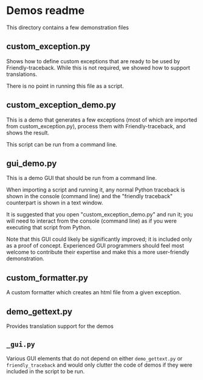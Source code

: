 # Demos readme

This directory contains a few demonstration files

## custom_exception.py

Shows how to define custom exceptions that are ready to be used by
Friendly-traceback. While this is not required, we showed how to
support translations.

There is no point in running this file as a script.

## custom_exception_demo.py

This is a demo that generates a few exceptions (most of which are imported
from custom_exception.py), process them with Friendly-traceback, and
shows the result.

This script can be run from a command line.

## gui_demo.py

This is a demo GUI that should be run from a command line.

When importing a script and running it, any normal Python traceback is shown
in the console (command line) and the "friendly traceback" counterpart is
shown in a text window.

It is suggested that you open "custom_exception_demo.py" and run it; you
will need to interact from the console (command line) as if you were executing
that script from Python.

Note that this GUI could likely be significantly improved; it is included
only as a proof of concept.
Experienced GUI programmers should feel most welcome to contribute their
expertise and make this a more user-friendly demonstration.

## custom_formatter.py

A custom formatter which creates an html file from a given exception.

## demo_gettext.py

Provides translation support for the demos

## `_gui.py`

Various GUI elements that do not depend on either `demo_gettext.py` or
`friendly_traceback` and would only clutter the code of demos if they were
included in the script to be run.
